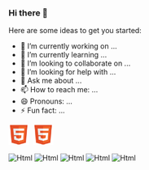 ### Hi there 👋


Here are some ideas to get you started:

- 🔭 I’m currently working on ...
- 🌱 I’m currently learning ...
- 👯 I’m looking to collaborate on ...
- 🤔 I’m looking for help with ...
- 💬 Ask me about ...
- 📫 How to reach me: ...
- 😄 Pronouns: ...
- ⚡ Fun fact: ...
<div>
  <img src="https://github.com/devicons/devicon/blob/master/icons/html5/html5-original.svg" title="Java" alt="Java" width="40" height="40"/>&nbsp;
  <img src="https://github.com/devicons/devicon/blob/master/icons/html5/html5-original.svg" title="React" alt="React" width="40" height="40"/>&nbsp;
</div>

![Html](https://img.shields.io/badge/Telegram-000999?style=for-the-badge&logo=telegram)
![Html](https://img.shields.io/badge/VK-000999?style=for-the-badge&logo=vk)
![Html](https://img.shields.io/badge/HTML-<COLOR>)
![Html](https://img.shields.io/badge/HTML-<COLOR>)
![Html](https://img.shields.io/badge/HTML-<COLOR>)